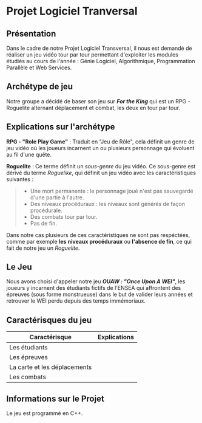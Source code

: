 # Projet Logiciel Tranversal

## Présentation
Dans le cadre de notre Projet Logiciel Transversal, il nous est demandé de réaliser un jeu vidéo tour par tour permettant d'exploiter les modules étudiés au cours de l'année : Génie Logiciel, Algorithmique, Programmation Parallèle et Web Services.

## Archétype de jeu
Notre groupe a décidé de baser son jeu sur ***For the King*** qui est un RPG -Roguelite alternant déplacement et combat, les deux en tour par tour.

## Explications sur l'archétype
**RPG - "Role Play Game"** : Traduit en "Jeu de Rôle", cela définit un genre de jeu vidéo où les joueurs incarnent un ou plusieurs personnage qui évoluent au fil d'une quête.

**Roguelite** : Ce terme définit un *sous-genre* du jeu vidéo. Ce sous-genre est dérivé du terme *Roguelike*, qui définit un jeu vidéo avec les caractéristiques suivantes :
> - Une mort permanente : le personnage joué n'est pas sauvegardé d'une partie à l'autre.
> - Des niveaux procéduraux : les niveaux sont générés de façon procédurale.
> - Des combats tour par tour.
> - Pas de fin.

Dans notre cas plusieurs de ces caractéristiques ne sont pas respéctées, comme par exemple **les niveaux procéduraux** ou **l'absence de fin**, ce qui fait de notre jeu un *Roguelite*.

## Le Jeu
Nous avons choisi d'appeler notre jeu ***OUAW : "Once Upon A WEI"***, les joueurs y incarnent des étudiants fictifs de l'ENSEA qui affrontent des épreuves (sous forme monstrueuse) dans le but de valider leurs années et retrouver le WEI perdu depuis des temps immémoriaux.

## Caractérisques du jeu
|Caractérisque|Explications|
|-|-|
|Les étudiants||
|Les épreuves||
|La carte et les déplacements||
|Les combats||

## Informations sur le Projet
Le jeu est programmé en C++.
